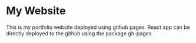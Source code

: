 # My Website #
This is my portfolio website deployed using github pages. 
React app can be directly deployed to the github using the package gh-pages
